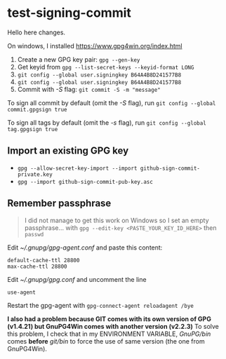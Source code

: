 # test-signing-commit

Hello here changes.

On windows, I installed https://www.gpg4win.org/index.html

1. Create a new GPG key pair: `gpg --gen-key`
2. Get keyid from `gpg --list-secret-keys --keyid-format LONG`
3. `git config --global user.signingkey B64A4B8D241577B8`
4. `git config --global user.signingkey B64A4B8D241577B8`
5. Commit with *-S* flag: `git commit -S -m "message"`

To sign all commit by default (omit the *-S* flag), run `git config --global commit.gpgsign true`

To sign all tags by default (omit the *-s* flag), run `git config --global tag.gpgsign true`

## Import an existing GPG key
- `gpg --allow-secret-key-import --import github-sign-commit-private.key`
- `gpg --import github-sign-commit-pub-key.asc`

## Remember passphrase

> I did not manage to get this work on Windows so I set an empty passphrase... with `gpg --edit-key <PASTE_YOUR_KEY_ID_HERE>` then `passwd`


Edit *~/.gnupg/gpg-agent.conf* and paste this content:

```
default-cache-ttl 28800
max-cache-ttl 28800
```
Edit *~/.gnupg/gpg.conf* and uncomment the line
```
use-agent
```

Restart the gpg-agent with `gpg-connect-agent reloadagent /bye`

**I also had a problem because GIT comes with its own version of GPG (v1.4.21) but GnuPG4Win comes with another version (v2.2.3)**
To solve this problem, I check that in my ENVIRONMENT VARIABLE, *GnuPG/bin* comes **before** *git/bin* to force the use of same version (the one from GnuPG4Win).
